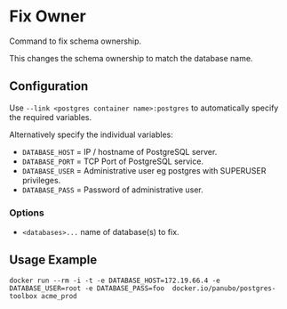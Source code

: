 # Fix Owner

Command to fix schema ownership.

This changes the schema ownership to match the database name.

## Configuration

Use `--link <postgres container name>:postgres` to automatically specify the required variables.

Alternatively specify the individual variables:

- `DATABASE_HOST` = IP / hostname of PostgreSQL server.
- `DATABASE_PORT` = TCP Port of PostgreSQL service.
- `DATABASE_USER` = Administrative user eg postgres with SUPERUSER privileges.
- `DATABASE_PASS` = Password of administrative user.

### Options

- `<databases>...` name of database(s) to fix.

## Usage Example

```docker run --rm -i -t -e DATABASE_HOST=172.19.66.4 -e DATABASE_USER=root -e DATABASE_PASS=foo  docker.io/panubo/postgres-toolbox acme_prod```
